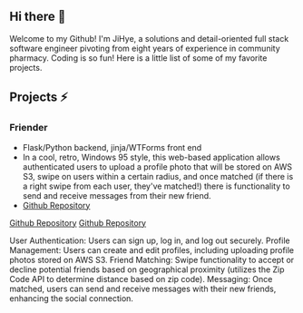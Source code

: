 ## Hi there 👋

Welcome to my Github! I'm JiHye, a solutions and detail-oriented full stack software engineer pivoting from eight years of experience in community pharmacy. Coding is so fun! Here is a little list of some of my favorite projects. 

## Projects ⚡

### Friender 
- Flask/Python backend, jinja/WTForms front end
- In a cool, retro, Windows 95 style, this web-based application allows authenticated users to upload a profile photo that will be stored on AWS S3, swipe on users within a certain radius, and once matched (if there is a right swipe from each user, they've matched!) there is functionality to send and receive messages from their new friend. 
- [Github Repository](https://github.com/jihyeoi/friender-python)

[Github Repository](https://github.com/jihyeoi/express-jobly-backend)
[Github Repository](https://github.com/jihyeoi/react-jobly)

User Authentication: Users can sign up, log in, and log out securely.
Profile Management: Users can create and edit profiles, including uploading profile photos stored on AWS S3.
Friend Matching: Swipe functionality to accept or decline potential friends based on geographical proximity (utilizes the Zip Code API to determine distance based on zip code).
Messaging: Once matched, users can send and receive messages with their new friends, enhancing the social connection.


<!--
**jihyeoi/jihyeoi** is a ✨ _special_ ✨ repository because its `README.md` (this file) appears on your GitHub profile.

Here are some ideas to get you started:

- 🔭 I’m currently working on ...
- 🌱 I’m currently learning ...
- 👯 I’m looking to collaborate on ...
- 🤔 I’m looking for help with ...
- 💬 Ask me about ...
- 📫 How to reach me: ...
- 😄 Pronouns: ...
- ⚡ Fun fact: ...
-->
